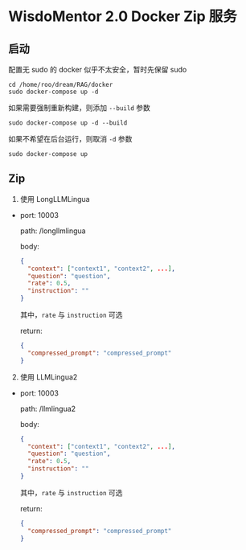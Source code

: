 # WisdoMentor 2.0 Docker Zip 服务

## 启动

配置无 sudo 的 docker 似乎不太安全，暂时先保留 sudo

``` shell
cd /home/roo/dream/RAG/docker
sudo docker-compose up -d
```

如果需要强制重新构建，则添加 `--build` 参数

``` shell
sudo docker-compose up -d --build
```

如果不希望在后台运行，则取消 `-d` 参数

``` shell
sudo docker-compose up
```

## Zip

1. 使用 LongLLMLingua

  - port: 10003

    path: /longllmlingua

    body:
    
    ``` json
    {
      "context": ["context1", "context2", ...],
      "question": "question",
      "rate": 0.5,
      "instruction": ""
    }
    ```

    其中，`rate` 与 `instruction` 可选

    return:

    ```json
    {
      "compressed_prompt": "compressed_prompt"
    }
    ```

2. 使用 LLMLingua2

  - port: 10003

    path: /llmlingua2

    body:
    
    ``` json
    {
      "context": ["context1", "context2", ...],
      "question": "question",
      "rate": 0.5,
      "instruction": ""
    }
    ```

    其中，`rate` 与 `instruction` 可选

    return:

    ```json
    {
      "compressed_prompt": "compressed_prompt"
    }
    ```
